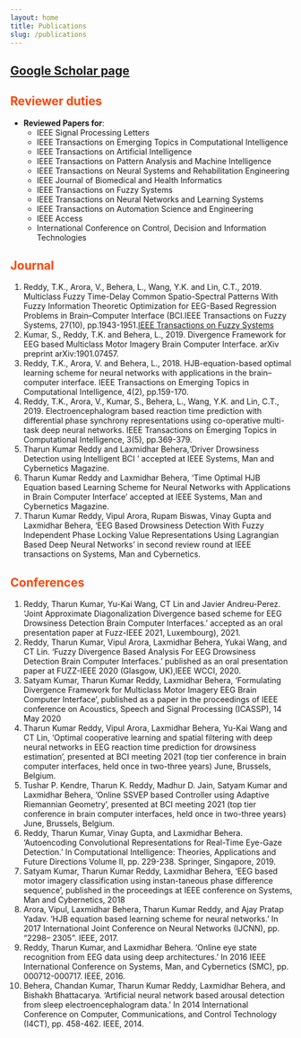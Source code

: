 ```yaml
---
layout: home
title: Publications
slug: /publications
---
```



## [<ins>Google Scholar page</ins>](https://scholar.google.co.in/citations?user=a47hRTUAAAAJ&hl=en) 

## <span style="color:orangered">Reviewer duties</span>

* **Reviewed Papers for**:
    * IEEE Signal Processing Letters
    * IEEE Transactions on Emerging Topics in Computational Intelligence
    * IEEE Transactions on Artificial Intelligence
    * IEEE Transactions on Pattern Analysis and Machine Intelligence
    * IEEE Transactions on Neural Systems and Rehabilitation Engineering
    * IEEE Journal of Biomedical and Health Informatics
    * IEEE Transactions on Fuzzy Systems
    * IEEE Transactions on Neural Networks and Learning Systems
    * IEEE Transactions on Automation Science and Engineering
    * IEEE Access
    * International Conference on Control, Decision and Information Technologies


## <span style="color: orangered">Journal</span>

1. Reddy, T.K., Arora, V., Behera, L., Wang, Y.K. and Lin, C.T., 2019. Multiclass Fuzzy Time-Delay Common Spatio-Spectral Patterns With Fuzzy Information Theoretic Optimization for EEG-Based Regression Problems in Brain–Computer Interface (BCI.IEEE Transactions on Fuzzy Systems, 27(10), pp.1943-1951.[<ins>IEEE Transactions on Fuzzy Systems</ins>](https://ieeexplore.ieee.org/document/8611122) 
2. Kumar, S., Reddy, T.K. and Behera, L., 2019. Divergence Framework for EEG based Multiclass Motor Imagery Brain Computer Interface. arXiv preprint arXiv:1901.07457.
3. Reddy, T.K., Arora, V. and Behera, L., 2018. HJB-equation-based optimal learning scheme for neural networks with applications in the brain–computer interface. IEEE Transactions on Emerging Topics in Computational Intelligence, 4(2), pp.159-170.
4. Reddy, T.K., Arora, V., Kumar, S., Behera, L., Wang, Y.K. and Lin, C.T., 2019. Electroencephalogram based reaction time prediction with differential phase synchrony representations using co-operative multi-task deep neural networks. IEEE Transactions on Emerging Topics in Computational Intelligence, 3(5), pp.369-379.
5. Tharun Kumar Reddy and Laxmidhar Behera,‘Driver Drowsiness Detection using Intelligent BCI ’ accepted at IEEE Systems, Man and Cybernetics Magazine.
6. Tharun Kumar Reddy and Laxmidhar Behera, ‘Time Optimal HJB Equation based Learning Scheme for Neural Networks with Applications in Brain Computer Interface’ accepted at IEEE Systems, Man and Cybernetics Magazine.
7. Tharun Kumar Reddy, Vipul Arora, Rupam Biswas, Vinay Gupta and Laxmidhar Behera, ‘EEG Based Drowsiness Detection With Fuzzy Independent Phase Locking Value Representations Using Lagrangian Based Deep Neural Networks’ in second review round at IEEE transactions on Systems, Man and Cybernetics.

## <span style="color: orangered">Conferences</span>

1. Reddy, Tharun Kumar, Yu-Kai Wang, CT Lin and Javier Andreu-Perez. ‘Joint Approximate Diagonalization Divergence based scheme for EEG Drowsiness Detection Brain Computer Interfaces.’ accepted as an oral presentation paper at Fuzz-IEEE 2021, Luxembourg), 2021.
2. Reddy, Tharun Kumar, Vipul Arora, Laxmidhar Behera, Yukai Wang, and CT Lin. ‘Fuzzy Divergence Based Analysis For EEG Drowsiness Detection Brain Computer Interfaces.’ published as an oral presentation paper at FUZZ-IEEE 2020 (Glasgow, UK),IEEE WCCI, 2020.
3. Satyam Kumar, Tharun Kumar Reddy, Laxmidhar Behera, ‘Formulating Divergence Framework for Multiclass Motor Imagery EEG Brain Computer Interface’, published as a paper in the proceedings of IEEE conference on Acoustics, Speech and Signal Processing (ICASSP), 14 May 2020
4. Tharun Kumar Reddy, Vipul Arora, Laxmidhar Behera, Yu-Kai Wang and CT Lin, ‘Optimal cooperative learning and spatial filtering with deep neural networks in EEG reaction time prediction for drowsiness estimation’, presented at BCI meeting 2021 (top tier conference in brain computer interfaces, held once in two-three years) June, Brussels, Belgium.
5. Tushar P. Kendre, Tharun K. Reddy, Madhur D. Jain, Satyam Kumar and Laxmidhar Behera, ‘Online SSVEP based Controller using Adaptive Riemannian Geometry’, presented at BCI meeting 2021 (top tier conference in brain computer interfaces, held once in two-three years) June, Brussels, Belgium.
6. Reddy, Tharun Kumar, Vinay Gupta, and Laxmidhar Behera. ‘Autoencoding Convolutional Representations for Real-Time Eye-Gaze Detection.’ In Computational Intelligence: Theories, Applications and Future Directions Volume II, pp. 229-238. Springer, Singapore, 2019.
7. Satyam Kumar, Tharun Kumar Reddy, Laxmidhar Behera, ‘EEG based motor imagery classification using instan-taneous phase difference sequence’, published in the proceedings at IEEE conference on Systems, Man and Cybernetics, 2018 
8. Arora, Vipul, Laxmidhar Behera, Tharun Kumar Reddy, and Ajay Pratap Yadav. ‘HJB equation based learning scheme for neural networks.’ In 2017 International Joint Conference on Neural Networks (IJCNN), pp. “2298– 2305”. IEEE, 2017.
9. Reddy, Tharun Kumar, and Laxmidhar Behera. ‘Online eye state recognition from EEG data using deep architectures.’ In 2016 IEEE International Conference on Systems, Man, and Cybernetics (SMC), pp. 000712-000717. IEEE, 2016.
10. Behera, Chandan Kumar, Tharun Kumar Reddy, Laxmidhar Behera, and Bishakh Bhattacarya. ‘Artificial neural network based arousal detection from sleep electroencephalogram data.’ In 2014 International Conference on Computer, Communications, and Control Technology (I4CT), pp. 458-462. IEEE, 2014.


